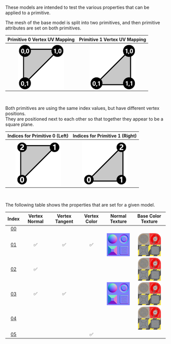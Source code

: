 These models are intended to test the various properties that can be applied to a primitive.  

The mesh of the base model is split into two primitives, and then primitive attributes are set on both primitives.  

Primitive 0 Vertex UV Mapping | Primitive 1 Vertex UV Mapping
:---: | :---:
<img src="Textures/Icon_UVSpace2.png" height="144" width="144" align="middle"> | <img src="Textures/Icon_UVspace3.png" height="144" width="144" align="middle"> 

<br>

Both primitives are using the same index values, but have different vertex positions.  
They are positioned next to each other so that together they appear to be a square plane.

Indices for Primitive 0 (Left) | Indices for Primitive 1 (Right)
:---: | :---:
<img src="Textures/Icon_Indices_Primitive0.png" height="144" width="144" align="middle"> | <img src="Textures/Icon_Indices_Primitive1.png" height="144" width="144" align="middle">


<br>

The following table shows the properties that are set for a given model.  


Index | Vertex Normal | Vertex Tangent | Vertex Color | Normal Texture | Base Color Texture
:---: | :---: | :---: | :---: | :---: | :---:
[00](./Mesh_Primitives_00.gltf) |   |   |   |   |  
[01](./Mesh_Primitives_01.gltf) | :white_check_mark: | :white_check_mark: | :white_check_mark: | <img src="./Textures/Texture_normal.png" height="72" width="72" align="middle"> | <img src="./Textures/Texture_baseColor.png" height="72" width="72" align="middle">
[02](./Mesh_Primitives_02.gltf) | :white_check_mark: |   |   |   | <img src="./Textures/Texture_baseColor.png" height="72" width="72" align="middle">
[03](./Mesh_Primitives_03.gltf) | :white_check_mark: | :white_check_mark: |   | <img src="./Textures/Texture_normal.png" height="72" width="72" align="middle"> | <img src="./Textures/Texture_baseColor.png" height="72" width="72" align="middle">
[04](./Mesh_Primitives_04.gltf) |   |   |   |   | <img src="./Textures/Texture_baseColor.png" height="72" width="72" align="middle">
[05](./Mesh_Primitives_05.gltf) |   |   | :white_check_mark: |   |  
 
